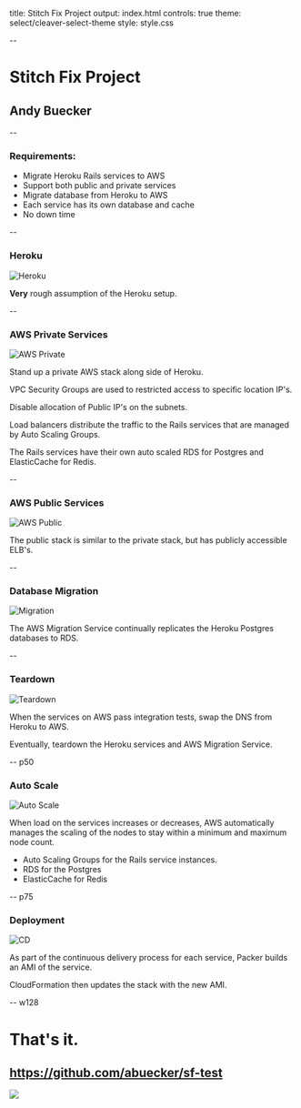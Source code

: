title: Stitch Fix Project
output: index.html
controls: true
theme: select/cleaver-select-theme
style: style.css

--

# Stitch Fix Project
## Andy Buecker

--

### Requirements:

* Migrate Heroku Rails services to AWS
* Support both public and private services
* Migrate database from Heroku to AWS
* Each service has its own database and cache
* No down time

--

### Heroku

![Heroku](./diagrams/1_heroku.svg)

**Very** rough assumption of the Heroku setup.

--

### AWS Private Services

![AWS Private](./diagrams/2_aws_priv.svg)

Stand up a private AWS stack along side of Heroku.

VPC Security Groups are used to restricted access to specific location IP's.

Disable allocation of Public IP's on the subnets.

Load balancers distribute the traffic to the Rails services that are managed by
Auto Scaling Groups.

The Rails services have their own auto scaled RDS for Postgres and ElasticCache
for Redis.

--

### AWS Public Services

![AWS Public](./diagrams/3_aws_pub.svg)

The public stack is similar to the private stack, but has publicly accessible
ELB's.

--

### Database Migration

![Migration](./diagrams/4_migration.svg)

The AWS Migration Service continually replicates the Heroku Postgres databases
to RDS.

--

### Teardown

![Teardown](./diagrams/5_complete.svg)

When the services on AWS pass integration tests, swap the DNS from Heroku to
AWS.

Eventually, teardown the Heroku services and AWS Migration Service.

-- p50

### Auto Scale

![Auto Scale](./diagrams/autoScale.svg)

When load on the services increases or decreases, AWS automatically manages
the scaling of the nodes to stay within a minimum and maximum node count.

* Auto Scaling Groups for the Rails service instances.
* RDS for the Postgres
* ElasticCache for Redis

-- p75

### Deployment

![CD](./diagrams/cd.svg)


As part of the continuous delivery process for each service, Packer builds an
AMI of the service.

CloudFormation then updates the stack with the new AMI.

-- w128

# That's it.
## https://github.com/abuecker/sf-test

![](./diagrams/gipsy_raf.128.jpg)
